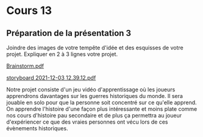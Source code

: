 # Cours 13
## Préparation de la présentation 3 
Joindre des images de votre tempête d'idée et des esquisses de votre projet. Expliquer en 2 à 3 lignes votre projet. 

[Brainstorm.pdf](https://github.com/lorekel/582115_journal_de_bord_Chacon_Lorena/files/7700740/Brainstorm.pdf)

[storyboard 2021-12-03 12.39.12.pdf](https://github.com/lorekel/582115_journal_de_bord_Chacon_Lorena/files/7700742/storyboard.2021-12-03.12.39.12.pdf)

Notre projet consiste d'un jeu vidéo d'apprentissage où les joueurs apprendrons davantages sur les guerres historiques du monde. Il sera jouable en solo pour que la personne soit concentré sur ce qu'elle apprend. On apprendre l'histoire d'une façon plus intéressante et moins plate comme nos cours d'histoire pau secondaire et de plus ça permettra au joueur d'expériencer ce que des vraies personnes ont vécu lors de ces évènements historiques.
